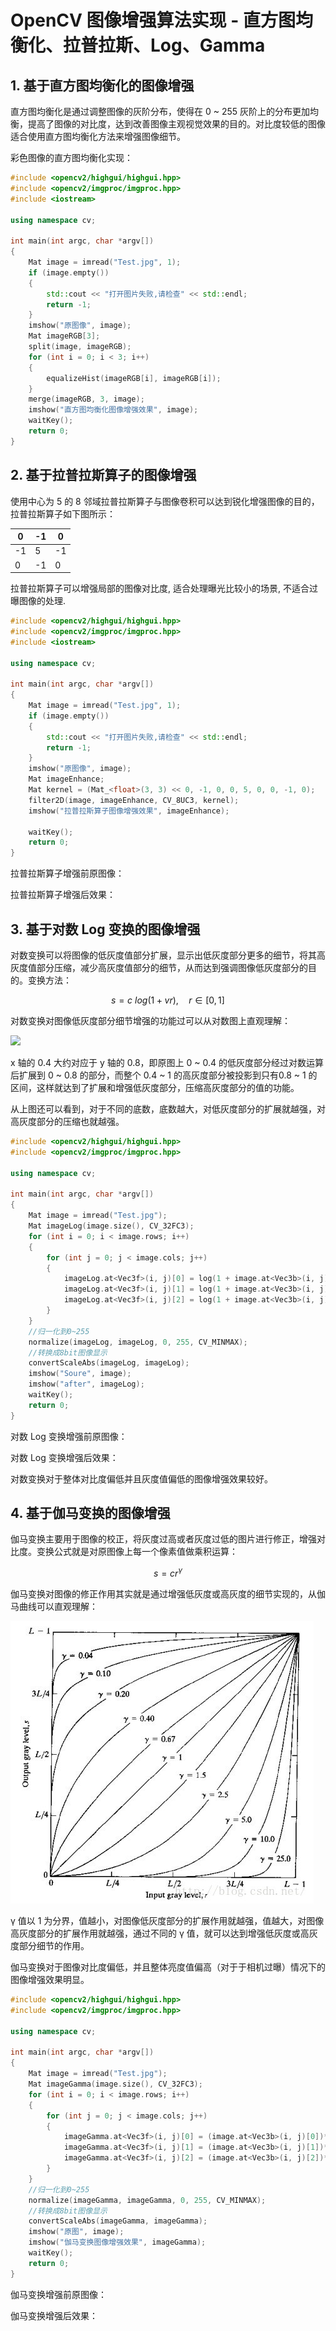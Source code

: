 # OpenCV 图像增强算法实现 - 直方图均衡化、拉普拉斯、Log、Gamma   

## 1. 基于直方图均衡化的图像增强

直方图均衡化是通过调整图像的灰阶分布，使得在 0 ~ 255 灰阶上的分布更加均衡，提高了图像的对比度，达到改善图像主观视觉效果的目的。对比度较低的图像适合使用直方图均衡化方法来增强图像细节。   

彩色图像的直方图均衡化实现：   

```cpp 
#include <opencv2/highgui/highgui.hpp>      
#include <opencv2/imgproc/imgproc.hpp>  
#include <iostream>  
  
using namespace cv;  
  
int main(int argc, char *argv[])  
{  
    Mat image = imread("Test.jpg", 1);  
    if (image.empty())  
    {  
        std::cout << "打开图片失败,请检查" << std::endl;  
        return -1;  
    }  
    imshow("原图像", image);  
    Mat imageRGB[3];  
    split(image, imageRGB);  
    for (int i = 0; i < 3; i++)  
    {  
        equalizeHist(imageRGB[i], imageRGB[i]);  
    }  
    merge(imageRGB, 3, image);  
    imshow("直方图均衡化图像增强效果", image);  
    waitKey();  
    return 0;  
}  
```
## 2. 基于拉普拉斯算子的图像增强

使用中心为 5 的 8 邻域拉普拉斯算子与图像卷积可以达到锐化增强图像的目的，拉普拉斯算子如下图所示：   

|0|-1|0|
|-|-|-|
|-1|5|-1|
|0|-1|0|

拉普拉斯算子可以增强局部的图像对比度, 适合处理曝光比较小的场景, 不适合过曝图像的处理.    

```cpp
#include <opencv2/highgui/highgui.hpp>      
#include <opencv2/imgproc/imgproc.hpp>  
#include <iostream>  
  
using namespace cv;  
  
int main(int argc, char *argv[])  
{  
    Mat image = imread("Test.jpg", 1);  
    if (image.empty())  
    {  
        std::cout << "打开图片失败,请检查" << std::endl;  
        return -1;  
    }  
    imshow("原图像", image);  
    Mat imageEnhance;  
    Mat kernel = (Mat_<float>(3, 3) << 0, -1, 0, 0, 5, 0, 0, -1, 0);  
    filter2D(image, imageEnhance, CV_8UC3, kernel);  
    imshow("拉普拉斯算子图像增强效果", imageEnhance);  

    waitKey();  
    return 0;  
}  
```
拉普拉斯算子增强前原图像：   


拉普拉斯算子增强后效果：   



## 3. 基于对数 Log 变换的图像增强

对数变换可以将图像的低灰度值部分扩展，显示出低灰度部分更多的细节，将其高灰度值部分压缩，减少高灰度值部分的细节，从而达到强调图像低灰度部分的目的。变换方法：   

$$ s = c \: log(1 + vr) ,  \quad  r\in[0,1] $$

对数变换对图像低灰度部分细节增强的功能过可以从对数图上直观理解：

![](./snapshots/log.jpeg)    

x 轴的 0.4 大约对应于 y 轴的 0.8，即原图上 0 ~ 0.4 的低灰度部分经过对数运算后扩展到 0 ~ 0.8 的部分，而整个 0.4 ~ 1 的高灰度部分被投影到只有0.8 ~ 1 的区间，这样就达到了扩展和增强低灰度部分，压缩高灰度部分的值的功能。   

从上图还可以看到，对于不同的底数，底数越大，对低灰度部分的扩展就越强，对高灰度部分的压缩也就越强。   

```cpp
#include <opencv2/highgui/highgui.hpp>      
#include <opencv2/imgproc/imgproc.hpp>  
  
using namespace cv;  
  
int main(int argc, char *argv[])  
{  
    Mat image = imread("Test.jpg");  
    Mat imageLog(image.size(), CV_32FC3);  
    for (int i = 0; i < image.rows; i++)  
    {  
        for (int j = 0; j < image.cols; j++)  
        {  
            imageLog.at<Vec3f>(i, j)[0] = log(1 + image.at<Vec3b>(i, j)[0]);  
            imageLog.at<Vec3f>(i, j)[1] = log(1 + image.at<Vec3b>(i, j)[1]);  
            imageLog.at<Vec3f>(i, j)[2] = log(1 + image.at<Vec3b>(i, j)[2]);  
        }  
    }  
    //归一化到0~255    
    normalize(imageLog, imageLog, 0, 255, CV_MINMAX);  
    //转换成8bit图像显示    
    convertScaleAbs(imageLog, imageLog);  
    imshow("Soure", image);  
    imshow("after", imageLog);  
    waitKey();    
    return 0;  
}  
```
对数 Log 变换增强前原图像：  


对数 Log 变换增强后效果：  


对数变换对于整体对比度偏低并且灰度值偏低的图像增强效果较好。   


## 4. 基于伽马变换的图像增强

伽马变换主要用于图像的校正，将灰度过高或者灰度过低的图片进行修正，增强对比度。变换公式就是对原图像上每一个像素值做乘积运算：   

$$ s = cr^\gamma $$

伽马变换对图像的修正作用其实就是通过增强低灰度或高灰度的细节实现的，从伽马曲线可以直观理解：   

![](../../snapshots/gamma.jpeg)   



γ 值以 1 为分界，值越小，对图像低灰度部分的扩展作用就越强，值越大，对图像高灰度部分的扩展作用就越强，通过不同的 γ 值，就可以达到增强低灰度或高灰度部分细节的作用。   

伽马变换对于图像对比度偏低，并且整体亮度值偏高（对于于相机过曝）情况下的图像增强效果明显。    

```cpp 
#include <opencv2/highgui/highgui.hpp>      
#include <opencv2/imgproc/imgproc.hpp>  
  
using namespace cv;  
  
int main(int argc, char *argv[])  
{  
    Mat image = imread("Test.jpg");  
    Mat imageGamma(image.size(), CV_32FC3);  
    for (int i = 0; i < image.rows; i++)  
    {  
        for (int j = 0; j < image.cols; j++)  
        {  
            imageGamma.at<Vec3f>(i, j)[0] = (image.at<Vec3b>(i, j)[0])*(image.at<Vec3b>(i, j)[0])*(image.at<Vec3b>(i, j)[0]);  
            imageGamma.at<Vec3f>(i, j)[1] = (image.at<Vec3b>(i, j)[1])*(image.at<Vec3b>(i, j)[1])*(image.at<Vec3b>(i, j)[1]);  
            imageGamma.at<Vec3f>(i, j)[2] = (image.at<Vec3b>(i, j)[2])*(image.at<Vec3b>(i, j)[2])*(image.at<Vec3b>(i, j)[2]);  
        }  
    }  
    //归一化到0~255    
    normalize(imageGamma, imageGamma, 0, 255, CV_MINMAX);  
    //转换成8bit图像显示    
    convertScaleAbs(imageGamma, imageGamma);  
    imshow("原图", image);  
    imshow("伽马变换图像增强效果", imageGamma);  
    waitKey();  
    return 0;  
}  
```
伽马变换增强前原图像：   


伽马变换增强后效果：   
